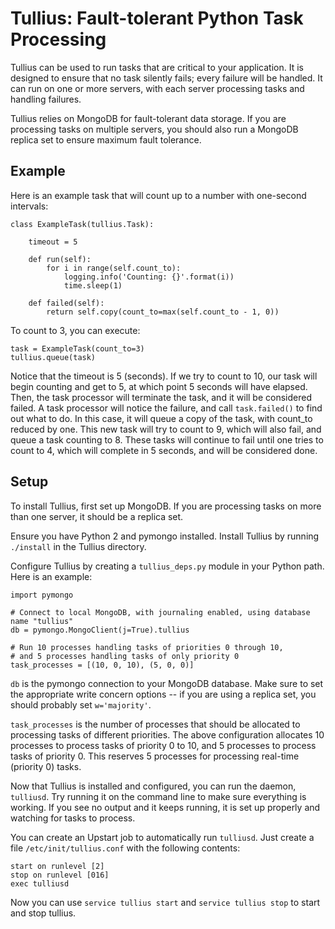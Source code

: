 # Tullius: Fault-tolerant Python Task Processing

Tullius can be used to run tasks that are critical to your application. It is designed to ensure that no task silently fails; every failure will be handled. It can run on one or more servers, with each server processing tasks and handling failures.

Tullius relies on MongoDB for fault-tolerant data storage. If you are processing tasks on multiple servers, you should also run a MongoDB replica set to ensure maximum fault tolerance.

## Example

Here is an example task that will count up to a number with one-second intervals:

    class ExampleTask(tullius.Task):

        timeout = 5

        def run(self):
            for i in range(self.count_to):
                logging.info('Counting: {}'.format(i))
                time.sleep(1)

        def failed(self):
            return self.copy(count_to=max(self.count_to - 1, 0))

To count to 3, you can execute:

    task = ExampleTask(count_to=3)
    tullius.queue(task)

Notice that the timeout is 5 (seconds). If we try to count to 10, our task will begin counting and get to 5, at which point 5 seconds will have elapsed. Then, the task processor will terminate the task, and it will be considered failed. A task processor will notice the failure, and call `task.failed()` to find out what to do. In this case, it will queue a copy of the task, with count_to reduced by one. This new task will try to count to 9, which will also fail, and queue a task counting to 8. These tasks will continue to fail until one tries to count to 4, which will complete in 5 seconds, and will be considered done.

## Setup

To install Tullius, first set up MongoDB. If you are processing tasks on more than one server, it should be a replica set.

Ensure you have Python 2 and pymongo installed. Install Tullius by running `./install` in the Tullius directory.

Configure Tullius by creating a `tullius_deps.py` module in your Python path. Here is an example:

    import pymongo

    # Connect to local MongoDB, with journaling enabled, using database name "tullius"
    db = pymongo.MongoClient(j=True).tullius

    # Run 10 processes handling tasks of priorities 0 through 10,
    # and 5 processes handling tasks of only priority 0
    task_processes = [(10, 0, 10), (5, 0, 0)]

`db` is the pymongo connection to your MongoDB database. Make sure to set the appropriate write concern options -- if you are using a replica set, you should probably set `w='majority'`.

`task_processes` is the number of processes that should be allocated to processing tasks of different priorities. The above configuration allocates 10 processes to process tasks of priority 0 to 10, and 5 processes to process tasks of priority 0. This reserves 5 processes for processing real-time (priority 0) tasks.

Now that Tullius is installed and configured, you can run the daemon, `tulliusd`. Try running it on the command line to make sure everything is working. If you see no output and it keeps running, it is set up properly and watching for tasks to process.

You can create an Upstart job to automatically run `tulliusd`. Just create a file `/etc/init/tullius.conf` with the following contents:

    start on runlevel [2]
    stop on runlevel [016]
    exec tulliusd

Now you can use `service tullius start` and `service tullius stop` to start and stop tullius.
